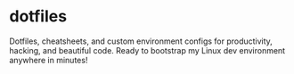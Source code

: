 # dotfiles
Dotfiles, cheatsheets, and custom environment configs for productivity, hacking, and beautiful code. Ready to bootstrap my Linux dev environment anywhere in minutes!
